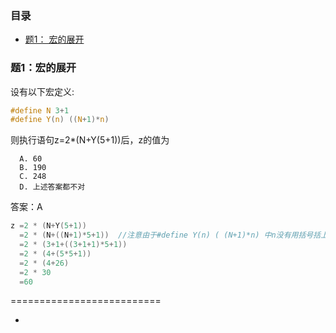 
### 目录
* [题1： 宏的展开](#题1：宏的展开)


### 题1：宏的展开
设有以下宏定义:
``` C
#define N 3+1
#define Y(n) ((N+1)*n)
```

则执行语句z=2*(N+Y(5+1))后，z的值为

```
  A. 60
  B. 190
  C. 248
  D. 上述答案都不对
```

答案：A
``` C
z =2 * (N+Y(5+1))
  =2 * (N+((N+1)*5+1))  //注意由于#define Y(n) ( (N+1)*n) 中n没有用括号括上，所以这里是*5+1，不是*(5+1)
  =2 * (3+1+((3+1+1)*5+1))
  =2 * (4+(5*5+1))
  =2 * (4+26)
  =2 * 30
  =60
```
==========================

*

